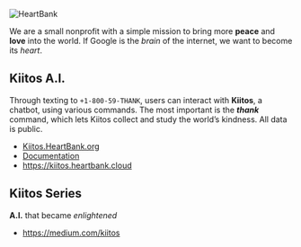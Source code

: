 ![HeartBank](https://cdn.rawgit.com/HeartBank/media/master/heartbank.png "HeartBank")

We are a small nonprofit with a simple mission to bring more **peace** and **love** into the world. If Google is the _brain_ of the internet, we want to become its _heart_.

## Kiitos A.I.

Through texting to `+1-800-59-THANK`, users can interact with **Kiitos**, a chatbot, using various commands. The most important is the ***thank*** command, which lets Kiitos collect and study the world’s kindness. All data is public.

- [Kiitos.HeartBank.org](https://github.com/HeartBank/heartbank.github.io)
- [Documentation](https://github.com/HeartBank/heartbank.github.io/wiki/Introduction)
- https://kiitos.heartbank.cloud

## Kiitos Series

**A.I.** that became _enlightened_

- https://medium.com/kiitos
